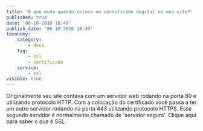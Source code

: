 ```yaml
---
title: 'O que muda quando coloco um certificado digital no meu site?'
published: true
date: '06-10-2016 18:49'
publish_date: '06-10-2016 18:49'
taxonomy:
    category:
        - docs
    tag:
        - ssl
        - certificado
    service:
        - ssl
visible: true
---
```


Originalmente seu site contava com um servidor web rodando na porta 80 e utilizando protocolo HTTP. 
Com a colocação do certificado você passa a ter um outro servidor rodando na porta 443 utilizando protocolo HTTPS. Esse segundo servidor é normalmente chamado de 'servidor seguro'. Clique aqui para saber o que é SSL.
